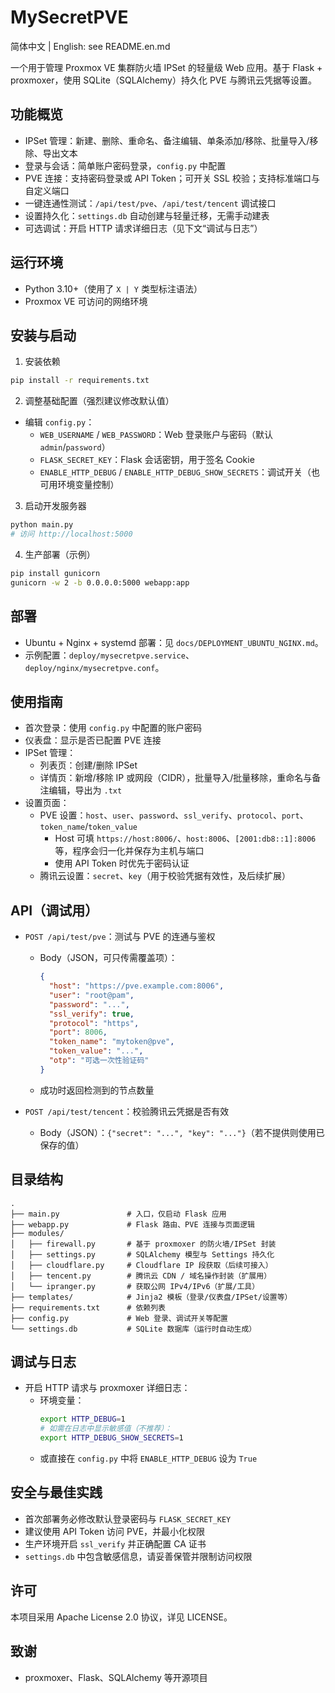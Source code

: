 # MySecretPVE

简体中文 | English: see README.en.md

一个用于管理 Proxmox VE 集群防火墙 IPSet 的轻量级 Web 应用。基于 Flask + proxmoxer，使用 SQLite（SQLAlchemy）持久化 PVE 与腾讯云凭据等设置。

## 功能概览

- IPSet 管理：新建、删除、重命名、备注编辑、单条添加/移除、批量导入/移除、导出文本
- 登录与会话：简单账户密码登录，`config.py` 中配置
- PVE 连接：支持密码登录或 API Token；可开关 SSL 校验；支持标准端口与自定义端口
- 一键连通性测试：`/api/test/pve`、`/api/test/tencent` 调试接口
- 设置持久化：`settings.db` 自动创建与轻量迁移，无需手动建表
- 可选调试：开启 HTTP 请求详细日志（见下文“调试与日志”）

## 运行环境

- Python 3.10+（使用了 `X | Y` 类型标注语法）
- Proxmox VE 可访问的网络环境

## 安装与启动

1) 安装依赖

```bash
pip install -r requirements.txt
```

2) 调整基础配置（强烈建议修改默认值）

- 编辑 `config.py`：
  - `WEB_USERNAME` / `WEB_PASSWORD`：Web 登录账户与密码（默认 `admin`/`password`）
  - `FLASK_SECRET_KEY`：Flask 会话密钥，用于签名 Cookie
  - `ENABLE_HTTP_DEBUG` / `ENABLE_HTTP_DEBUG_SHOW_SECRETS`：调试开关（也可用环境变量控制）

3) 启动开发服务器

```bash
python main.py
# 访问 http://localhost:5000
```

4) 生产部署（示例）

```bash
pip install gunicorn
gunicorn -w 2 -b 0.0.0.0:5000 webapp:app
```

## 部署

- Ubuntu + Nginx + systemd 部署：见 `docs/DEPLOYMENT_UBUNTU_NGINX.md`。
- 示例配置：`deploy/mysecretpve.service`、`deploy/nginx/mysecretpve.conf`。

## 使用指南

- 首次登录：使用 `config.py` 中配置的账户密码
- 仪表盘：显示是否已配置 PVE 连接
- IPSet 管理：
  - 列表页：创建/删除 IPSet
  - 详情页：新增/移除 IP 或网段（CIDR），批量导入/批量移除，重命名与备注编辑，导出为 `.txt`
- 设置页面：
  - PVE 设置：`host`、`user`、`password`、`ssl_verify`、`protocol`、`port`、`token_name`/`token_value`
    - Host 可填 `https://host:8006/`、`host:8006`、`[2001:db8::1]:8006` 等，程序会归一化并保存为主机与端口
    - 使用 API Token 时优先于密码认证
  - 腾讯云设置：`secret`、`key`（用于校验凭据有效性，及后续扩展）

## API（调试用）

- `POST /api/test/pve`：测试与 PVE 的连通与鉴权
  - Body（JSON，可只传需覆盖项）：
    ```json
    {
      "host": "https://pve.example.com:8006",
      "user": "root@pam",
      "password": "...",
      "ssl_verify": true,
      "protocol": "https",
      "port": 8006,
      "token_name": "mytoken@pve",
      "token_value": "...",
      "otp": "可选一次性验证码"
    }
    ```
  - 成功时返回检测到的节点数量

- `POST /api/test/tencent`：校验腾讯云凭据是否有效
  - Body（JSON）：`{"secret": "...", "key": "..."}`（若不提供则使用已保存的值）

## 目录结构

```
.
├── main.py               # 入口，仅启动 Flask 应用
├── webapp.py             # Flask 路由、PVE 连接与页面逻辑
├── modules/
│   ├── firewall.py       # 基于 proxmoxer 的防火墙/IPSet 封装
│   ├── settings.py       # SQLAlchemy 模型与 Settings 持久化
│   ├── cloudflare.py     # Cloudflare IP 段获取（后续可接入）
│   ├── tencent.py        # 腾讯云 CDN / 域名操作封装（扩展用）
│   └── ipranger.py       # 获取公网 IPv4/IPv6（扩展/工具）
├── templates/            # Jinja2 模板（登录/仪表盘/IPSet/设置等）
├── requirements.txt      # 依赖列表
├── config.py             # Web 登录、调试开关等配置
└── settings.db           # SQLite 数据库（运行时自动生成）
```

## 调试与日志

- 开启 HTTP 请求与 proxmoxer 详细日志：
  - 环境变量：
    ```bash
    export HTTP_DEBUG=1
    # 如需在日志中显示敏感值（不推荐）：
    export HTTP_DEBUG_SHOW_SECRETS=1
    ```
  - 或直接在 `config.py` 中将 `ENABLE_HTTP_DEBUG` 设为 `True`

## 安全与最佳实践

- 首次部署务必修改默认登录密码与 `FLASK_SECRET_KEY`
- 建议使用 API Token 访问 PVE，并最小化权限
- 生产环境开启 `ssl_verify` 并正确配置 CA 证书
- `settings.db` 中包含敏感信息，请妥善保管并限制访问权限

## 许可

本项目采用 Apache License 2.0 协议，详见 LICENSE。

## 致谢

- proxmoxer、Flask、SQLAlchemy 等开源项目
